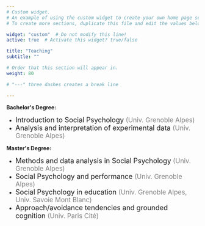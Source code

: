 ```yaml
---
# Custom widget.
# An example of using the custom widget to create your own home page section.
# To create more sections, duplicate this file and edit the values below as desired.

widget: "custom"  # Do not modify this line!
active: true  # Activate this widget? true/false

title: "Teaching"
subtitle: ""

# Order that this section will appear in.
weight: 80

# "---" three dashes creates a break line

---
```


**Bachelor's Degree:**
- <span style='font-size:18px;'>Introduction to Social Psychology <span style= "font-size:17px; color:grey">(Univ. Grenoble Alpes)</span></span>
- <span style='font-size:18px;'>Analysis and interpretation of experimental data <span style= "font-size:17px; color:grey">(Univ. Grenoble Alpes)</span></span>

**Master's Degree:**
- <span style='font-size:18px;'>Methods and data analysis in Social Psychology <span style= "font-size:17px; color:grey">(Univ. Grenoble Alpes)</span></span>
- <span style='font-size:18px;'>Social Psychology and performance <span style= "font-size:17px; color:grey">(Univ. Grenoble Alpes)</span></span>
- <span style='font-size:18px;'>Social Psychology in education <span style= "font-size:17px; color:grey">(Univ. Grenoble Alpes, Univ. Savoie Mont Blanc)</span></span>
- <span style='font-size:18px;'>Approach/avoidance tendencies and grounded cognition <span style= "font-size:17px; color:grey">(Univ. Paris Cité)</span></span>
